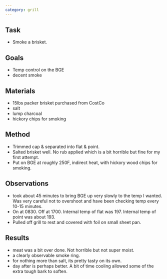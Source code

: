 ```yaml
---
category: grill
---
```


## Task
- Smoke a brisket.

## Goals
- Temp control on the BGE
- decent smoke

## Materials
- 15lbs packer brisket purchased from CostCo
- salt
- lump charcoal
- hickory chips for smoking

## Method
- Trimmed cap & separated into flat & point.
- Salted brisket well.  No rub applied which is a bit horrible but fine for my first attempt. 
- Put on BGE at roughly 250F, indirect heat, with hickory wood chips for smoking.  

## Observations
- took about 45 minutes to bring BGE up very slowly to the temp I wanted.  Was very careful not to
overshoot and have been checking temp every 10-15 minutes.
- On at 0830.  Off at 1700.  Internal temp of flat was 197.  Internal temp of point was about 193.
- Pulled off grill to rest and covered with foil on small sheet pan.

## Results
- meat was a bit over done.  Not horrible but not super moist.
- a clearly observable smoke ring.
- for nothing more than salt, its pretty tasty on its own.
- day after is perhaps better.  A bit of time cooling allowed some of the extra tough bark to
soften.

